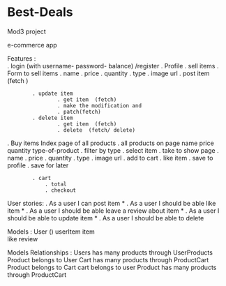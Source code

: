 # Best-Deals 
Mod3 project 

e-commerce app 

Features :  
. login (with username- password- balance) /register
. Profile
. sell items
. Form to sell items
	. name
	. price
	. quantity
	. type 
	. image url
. post item (fetch )

			. update item
					. get item  (fetch)
					. make the modification and 
					. patch(fetch)
			. delete item
					. get item  (fetch)
					. delete  (fetch/ delete)

. Buy items
Index page of all products 
. all products on page
	name
	price 
	quantity
	type-of-product
. filter by type 
. select item
	. take to show page
	. name
	. price
	. quantity
	. type 
	. image url
	. add to cart 
. like item 
	. save to profile
. save for later 


			. cart 
				. total 
				. checkout 
    			 




User stories:
. As a user I can post item *
. As a user I should be able like  item *
. As a user I should be able leave a review about item *
. As a user I should be able to update item *
. As a user I should be able to delete
<!-- . As a user I can see my cart -->



Models : 
User   ()
userItem 
item  
like 
review



Models Relationships :
	Users has many products through UserProducts 
		Product belongs to User
	Cart has many products through ProductCart
		Product belongs to Cart 
        cart belongs to user
    Product has many products through ProductCart





 
